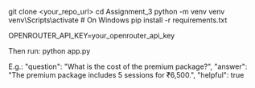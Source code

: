 git clone <your_repo_url>
cd Assignment_3
python -m venv venv
venv\Scripts\activate     # On Windows
pip install -r requirements.txt

OPENROUTER_API_KEY=your_openrouter_api_key
 
Then run:
python app.py


E.g.:
    "question": "What is the cost of the premium package?",
    "answer": "The premium package includes 5 sessions for ₹6,500.",
    "helpful": true
 